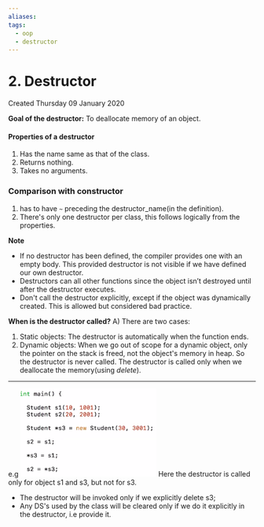 ```yaml
---
aliases: 
tags:
  - oop
  - destructor
---
```

# 2. Destructor
Created Thursday 09 January 2020

**Goal of the destructor:** To deallocate memory of an object.

#### Properties of a destructor

1. Has the name same as that of the class.
2. Returns nothing.
3. Takes no arguments.

### Comparison with constructor

1. has to have `~` preceding the destructor_name(in the definition).
2. There's only one destructor per class, this follows logically from the properties.

**Note**

- If no destructor has been defined, the compiler provides one with an empty body. This provided destructor is not visible if we have defined our own destructor.
- Destructors can all other functions since the object isn’t destroyed until after the destructor executes.
- Don't call the destructor explicitly, except if the object was dynamically created. This is allowed but considered bad practice.

**When is the destructor called?**
A) There are two cases:

1. Static objects: The destructor is automatically when the function ends.
2. Dynamic objects: When we go out of scope for a dynamic object, only the pointer on the stack is freed, not the object's memory in heap. So the destructor is never called. The destructor is called only when we deallocate the memory(using _delete_).

---

e.g
![](../../../../../assets/2._Destructor-image-1-63e3bc9e.png)
Here the destructor is called only for object s1 and s3, but not for s3.

- The destructor will be invoked only if we explicitly delete s3;
- Any DS's used by the class will be cleared only if we do it explicitly in the destructor, i.e provide it.
